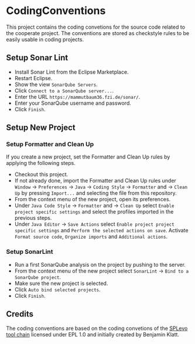 # CodingConventions

This project contains the coding convetions for the source code related to the cooperate project. The conventions are stored as checkstyle rules to be easily usable in coding projects.

## Setup Sonar Lint
* Install Sonar Lint from the Eclipse Marketplace.
* Restart Eclipse.
* Show the view `SonarQube Servers`.
* Click `Connect to a SonarQube server...`.
* Enter the URL `https://mammutbaum36.fzi.de/sonar/`.
* Enter your SonarQube username and password.
* Click `Finish`.
  
## Setup New Project
### Setup Formatter and Clean Up
If you create a new project, set the Formatter and Clean Up rules by applying the following steps.
* Checkout this project.
* If not already done, import the Formatter and Clean Up rules under `Window` -> `Preferences` -> `Java` -> `Coding Style` -> `Formatter` and -> `Clean Up` by pressing `Import...` and selecting the file from this repository.
* From the context menu of the new project, open its preferences.
* Under `Java Code Style` -> `Formatter` and -> `Clean Up` select `Enable project specific settings` and select the profiles imported in the previous steps.
* Under `Java Editor` -> `Save Actions` select `Enable project project specific settings` and `Perform the selected actions on save`. Activate `Format source code`, `Organize imports` and `Additional actions`.
### Setup SonarLint
* Run a first SonarQube analysis on the project by pushing to the server.
* From the context menu of the new project select `SonarLint` -> `Bind to a SonarQube project`.
* Make sure the new project is selected.
* Click `Auto bind selected projects`.
* Click `Finish`.

## Credits
The coding conventions are based on the coding convetions of the [SPLevo tool chain](https://github.com/kopl/SPLevo/tree/master/Releng/org.splevo.releng.codeconventions) licensed under EPL 1.0 and initially created by Benjamin Klatt.
